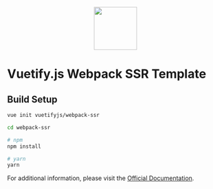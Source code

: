 <p align="center"><a href="https://vuetifyjs.com" target="_blank"><img width="100"src="https://vuetifyjs.com/public/v.png"></a></p>

# Vuetify.js Webpack SSR Template

## Build Setup

``` bash
vue init vuetifyjs/webpack-ssr

cd webpack-ssr

# npm
npm install

# yarn
yarn
```

For additional information, please visit the [Official Documentation](https://vuetifyjs.com).
